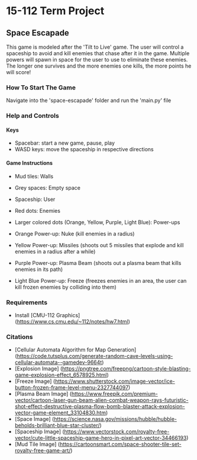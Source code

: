 # 15-112 Term Project

## Space Escapade

This game is modeled after the 'Tilt to Live' game. The user will control a spaceship to avoid and kill enemies that chase after it in the game. Multiple powers will spawn in space for the user to use to eliminate these enemies. The longer one survives and the more enemies one kills, the more points he will score!

### How To Start The Game

Navigate into the 'space-escapade' folder and run the 'main.py' file

### Help and Controls

#### Keys
* Spacebar: start a new game, pause, play
* WASD keys: move the spaceship in respective directions 

#### Game Instructions
* Mud tiles: Walls
* Grey spaces: Empty space
* Spaceship: User
* Red dots: Enemies
* Larger colored dots (Orange, Yellow, Purple, Light Blue): Power-ups

* Orange Power-up: Nuke (kill enemies in a radius)
* Yellow Power-up: Missiles (shoots out 5 missiles that explode and kill enemies in a radius after a while)
* Purple Power-up: Plasma Beam (shoots out a plasma beam that kills enemies in its path)
* Light Blue Power-up: Freeze (freezes enemies in an area, the user can kill frozen enemies by colliding into them)

### Requirements
* Install [CMU-112 Graphics] (https://www.cs.cmu.edu/~112/notes/hw7.html)

### Citations
* [Cellular Automata Algorithm for Map Generation] (https://code.tutsplus.com/generate-random-cave-levels-using-cellular-automata--gamedev-9664t)
* [Explosion Image] (https://pngtree.com/freepng/cartoon-style-blasting-game-explosion-effect_6578925.html)
* [Freeze Image] (https://www.shutterstock.com/image-vector/ice-button-frozen-frame-level-menu-2327744097)
* [Plasma Beam Image] (https://www.freepik.com/premium-vector/cartoon-laser-gun-beam-alien-combat-weapon-rays-futuristic-shot-effect-destructive-plasma-flow-bomb-blaster-attack-explosion-vector-game-element_33104830.htm)
* [Space Image] (https://science.nasa.gov/missions/hubble/hubble-beholds-brilliant-blue-star-cluster/)
* [Spaceship Image] (https://www.vectorstock.com/royalty-free-vector/cute-little-spaceship-game-hero-in-pixel-art-vector-34466193)
* [Mud Tile Image] (https://cartoonsmart.com/space-shooter-tile-set-royalty-free-game-art/)
